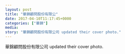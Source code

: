```yaml
---
layout: post
title: "華錦顧問股份有限公" 
date: 2017-04-10T11:17:45+0000 
categories: ["華錦"] 
media:
story: "華錦顧問股份有限公司 updated their cover photo."
---
```


華錦顧問股份有限公司 updated their cover photo.


 
